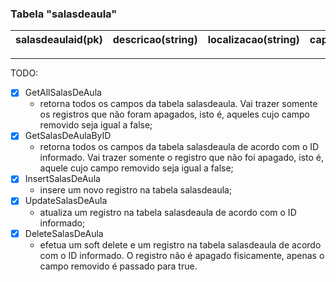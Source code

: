 ### Tabela "salasdeaula"

|salasdeaulaid(pk)|descricao(string)|localizacao(string)|capacidade(integer)|removido(boolean)|
|-----------------|-----------------|-------------------|-------------------|-----------------|

--- 

TODO:
- [x] GetAllSalasDeAula
    - retorna todos os campos da tabela salasdeaula. Vai trazer somente os registros que não foram apagados, isto é, aqueles cujo campo removido seja igual a false;
- [X] GetSalasDeAulaByID
    - retorna todos os campos da tabela salasdeaula de acordo com o ID informado. Vai trazer somente o registro que não foi apagado, isto é, aquele cujo campo removido seja igual a false;
- [X] InsertSalasDeAula
    -  insere um novo registro na tabela salasdeaula;
- [X] UpdateSalasDeAula
    - atualiza um registro na tabela salasdeaula de acordo com o ID informado;
- [X] DeleteSalasDeAula
    - efetua um soft delete e um registro na tabela salasdeaula de acordo com o ID informado. O registro não é apagado fisicamente, apenas o campo removido é passado para true.